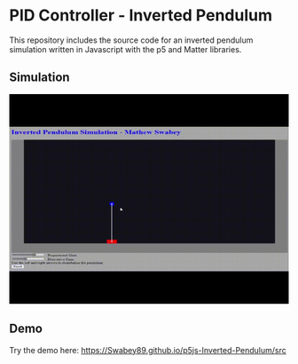 # PID Controller - Inverted Pendulum
This repository includes the source code for an inverted pendulum simulation written in Javascript with the p5 and Matter libraries. 

## Simulation
![image](https://github.com/Swabey89/p5js-Inverted-Pendulum/blob/main/gifs/Inverted%20Pendulum%20Gif.gif)

## Demo
Try the demo here: https://Swabey89.github.io/p5js-Inverted-Pendulum/src

